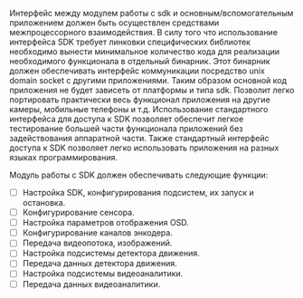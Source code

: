 Интерфейс между модулем работы с sdk и основным/вспомогательным приложением должен быть осуществлен средствами межпроцессорного взаимодействия.
В силу того что использование интерфейса SDK требует линковки специфических библиотек необходимо вынести минимальное количество кода для реализации необходимого функционала в отдельный бинарник. 
Этот бинарник должен обеспечивать интерфейс коммуникации посредство unix domain socket с другими приложениями.
Таким образом основной код приложения не будет зависеть от платформы и типа sdk. Позволит легко портировать практически весь функционал приложения на другие камеры, мобильные телефоны и т.д.
Использование стандартного интерфейса для доступа к SDK позволяет обеспечит легкое тестирование большей части функционала приложений без задействования аппаратной части.
Также стандартный интерфейс доступа к SDK позволяет легко использовать приложения на разных языках программирования.

Модуль работы с SDK должен обеспечивать следующие функции:
- [ ] Настройка SDK, конфигурирования подсистем, их запуск и остановка.
- [ ] Конфигурирование сенсора.
- [ ] Настройка параметров отображения OSD.
- [ ] Конфигурирование каналов энкодера.
- [ ] Передача видеопотока, изображений.
- [ ] Настройка подсистемы детектора движения.
- [ ] Передача данных детектора движения.
- [ ] Настройка подсистемы видеоаналитики.
- [ ] Передача данных видеоаналитики.